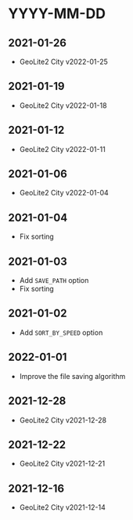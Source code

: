 # YYYY-MM-DD

## 2021-01-26

- GeoLite2 City v2022-01-25

## 2021-01-19

- GeoLite2 City v2022-01-18

## 2021-01-12

- GeoLite2 City v2022-01-11

## 2021-01-06

- GeoLite2 City v2022-01-04

## 2021-01-04

- Fix sorting

## 2021-01-03

- Add `SAVE_PATH` option
- Fix sorting

## 2021-01-02

- Add `SORT_BY_SPEED` option

## 2022-01-01

- Improve the file saving algorithm

## 2021-12-28

- GeoLite2 City v2021-12-28

## 2021-12-22

- GeoLite2 City v2021-12-21

## 2021-12-16

- GeoLite2 City v2021-12-14
